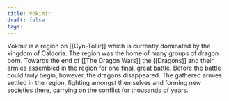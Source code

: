 ```yaml
---
title: Vokimir
draft: false
tags:
---
```

 
Vokmir is a region on [[Cyn-Tollir]] which is currently dominated by the kingdom of Caldoria. The region was the home of many groups of dragon born. Towards the end of [[The Dragon Wars]] the [[Dragons]] and their armies assembled in the region for one final, great battle. Before the battle could truly begin, however, the dragons disappeared. The gathered armies settled in the region, fighting amongst themselves and forming new societies there, carrying on the conflict for thousands pf years. 